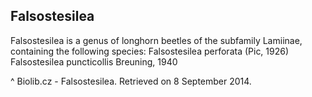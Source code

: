 ## Falsostesilea

Falsostesilea is a genus of longhorn beetles of the subfamily Lamiinae, containing the following species:
Falsostesilea perforata (Pic, 1926)
Falsostesilea puncticollis Breuning, 1940

^ Biolib.cz - Falsostesilea. Retrieved on 8 September 2014.
